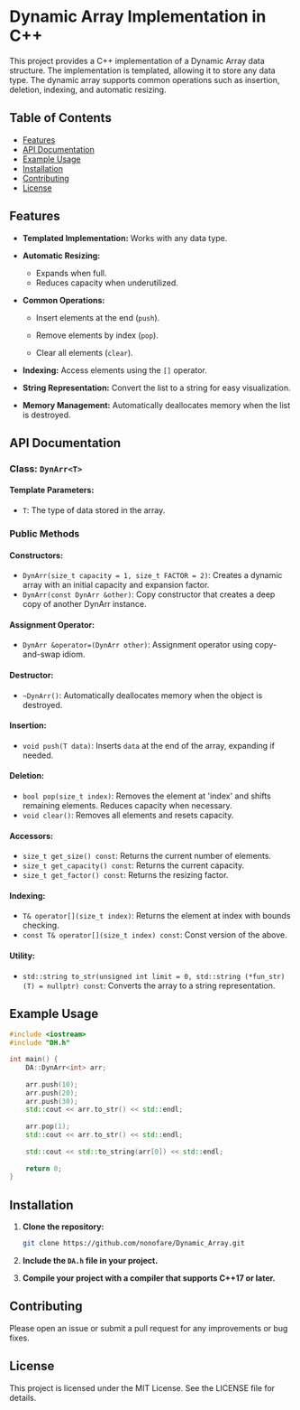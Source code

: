 # Dynamic Array Implementation in C++

This project provides a C++ implementation of a Dynamic Array data structure. The implementation is templated, allowing
it to store any data type. The dynamic array supports common operations such as insertion, deletion, indexing, and
automatic resizing.

## Table of Contents

- [Features](#features)
- [API Documentation](#api-documentation)
- [Example Usage](#example-usage)
- [Installation](#installation)
- [Contributing](#contributing)
- [License](#license)

## Features

- **Templated Implementation:** Works with any data type.

- **Automatic Resizing:**

    - Expands when full.
    - Reduces capacity when underutilized.

- **Common Operations:**

    - Insert elements at the end (`push`).

    - Remove elements by index (`pop`).

    - Clear all elements (`clear`).

- **Indexing:** Access elements using the `[]` operator.

- **String Representation:** Convert the list to a string for easy visualization.

- **Memory Management:** Automatically deallocates memory when the list is destroyed.

## API Documentation

### Class: `DynArr<T>`

#### Template Parameters:

- `T`: The type of data stored in the array.

### Public Methods

#### Constructors:

- `DynArr(size_t capacity = 1, size_t FACTOR = 2)`: Creates a dynamic array with an initial capacity and expansion
  factor.
- `DynArr(const DynArr &other)`: Copy constructor that creates a deep copy of another DynArr instance.

#### Assignment Operator:

- `DynArr &operator=(DynArr other)`: Assignment operator using copy-and-swap idiom.

#### Destructor:

- `~DynArr()`: Automatically deallocates memory when the object is destroyed.

#### Insertion:

- `void push(T data)`: Inserts `data` at the end of the array, expanding if needed.

#### Deletion:

- `bool pop(size_t index)`: Removes the element at 'index' and shifts remaining elements. Reduces capacity when
  necessary.
- `void clear()`: Removes all elements and resets capacity.

#### Accessors:

- `size_t get_size() const`: Returns the current number of elements.
- `size_t get_capacity() const`: Returns the current capacity.
- `size_t get_factor() const`: Returns the resizing factor.

#### Indexing:

- `T& operator[](size_t index)`: Returns the element at index with bounds checking.
- `const T& operator[](size_t index) const`: Const version of the above.

#### Utility:

- `std::string to_str(unsigned int limit = 0, std::string (*fun_str)(T) = nullptr) const`: Converts the array to a
  string representation.

## Example Usage

```cpp
#include <iostream>
#include "DH.h"

int main() {
    DA::DynArr<int> arr;
    
    arr.push(10);
    arr.push(20);
    arr.push(30);
    std::cout << arr.to_str() << std::endl;
    
    arr.pop(1);
    std::cout << arr.to_str() << std::endl;
    
    std::cout << std::to_string(arr[0]) << std::endl;
    
    return 0;
}
```

## Installation

1. **Clone the repository:**
   ```bash
   git clone https://github.com/nonofare/Dynamic_Array.git
   ```

2. **Include the `DA.h` file in your project.**

3. **Compile your project with a compiler that supports C++17 or later.**

## Contributing

Please open an issue or submit a pull request for any improvements or bug fixes.

## License

This project is licensed under the MIT License. See the LICENSE file for details.